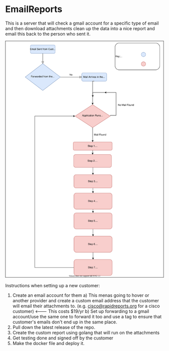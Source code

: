 # EmailReports
This is a server that will check a gmail account for a specific type of email and then download attachments clean up the data into a nice report and email this back to the person who sent it.

![Diagram](EmailReport.svg)


Instructions when setting up a new customer:

1) Create an email account for them
    a) This menas going to hover or another provider and create a custom email address that the customer will email their attachments to. (e.g. cisco@rapidreports.org for a cisco customer) <--- This costs $19/yr
    b) Set up forwarding to a gmail account/use the same one to forward it too and use a tag to ensure that customer's emails don't end up in the same place.
2) Pull down the latest release of the repo.
3) Create the custom report using golang that will run on the attachments
4) Get testing done and signed off by the customer 
5) Make the docker file and deploy it.